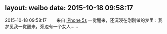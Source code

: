 layout: weibo
date: 2015-10-18 09:58:17
---
2015-10-18 09:58:17  &nbsp;&nbsp;&nbsp;&nbsp;&nbsp;&nbsp; 来自 <a href="sinaweibo://customweibosource" rel="nofollow">iPhone 5s</a>
一觉醒来，还沉浸在刚刚做的梦里：我梦见我一觉醒来，旁边有一个女人…… ​​​

